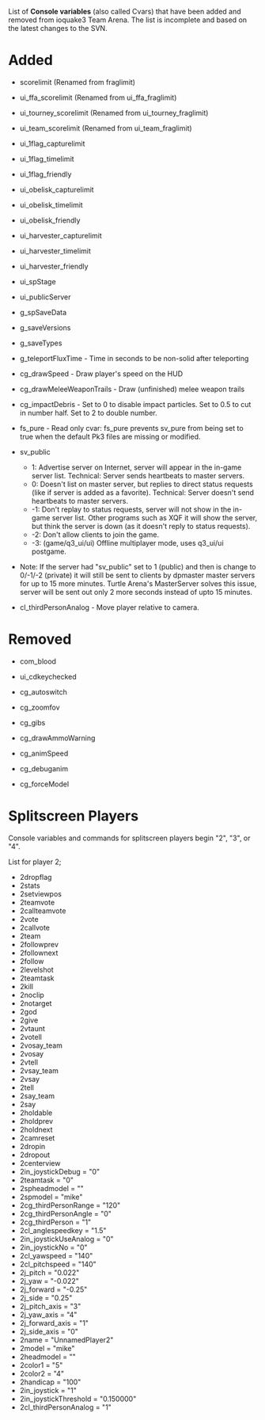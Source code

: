 List of **Console variables** (also called Cvars) that have been added and removed from ioquake3 Team Arena. The list is incomplete and based on the latest changes to the SVN.

# Added #

  * scorelimit (Renamed from fraglimit)

  * ui\_ffa\_scorelimit (Renamed from ui\_ffa\_fraglimit)
  * ui\_tourney\_scorelimit (Renamed from ui\_tourney\_fraglimit)
  * ui\_team\_scorelimit (Renamed from ui\_team\_fraglimit)
  * ui\_1flag\_capturelimit
  * ui\_1flag\_timelimit
  * ui\_1flag\_friendly
  * ui\_obelisk\_capturelimit
  * ui\_obelisk\_timelimit
  * ui\_obelisk\_friendly
  * ui\_harvester\_capturelimit
  * ui\_harvester\_timelimit
  * ui\_harvester\_friendly
  * ui\_spStage
  * ui\_publicServer

  * g\_spSaveData
  * g\_saveVersions
  * g\_saveTypes
  * g\_teleportFluxTime - Time in seconds to be non-solid after teleporting

  * cg\_drawSpeed - Draw player's speed on the HUD
  * cg\_drawMeleeWeaponTrails - Draw (unfinished) melee weapon trails
  * cg\_impactDebris - Set to 0 to disable impact particles. Set to 0.5 to cut in number half. Set to 2 to double number.

  * fs\_pure - Read only cvar: fs\_pure prevents sv\_pure from being set to true when the default Pk3 files are missing or modified.

  * sv\_public
    * 1: Advertise server on Internet, server will appear in the in-game server list. Technical: Server sends heartbeats to master servers.
    * 0: Doesn't list on master server, but replies to direct status requests (like if server is added as a favorite). Technical: Server doesn't send heartbeats to master servers.
    * -1: Don't replay to status requests, server will not show in the in-game server list. Other programs such as XQF it will show the server, but think the server is down (as it doesn't reply to status requests).
    * -2: Don't allow clients to join the game.
    * -3: (game/q3\_ui/ui) Offline multiplayer mode, uses q3\_ui/ui postgame.
  * Note: If the server had "sv\_public" set to 1 (public) and then is change to 0/-1/-2 (private) it will still be sent to clients by dpmaster master servers for up to 15 more minutes. Turtle Arena's MasterServer solves this issue, server will be sent out only 2 more seconds instead of upto 15 minutes.

  * cl\_thirdPersonAnalog - Move player relative to camera.

# Removed #

  * com\_blood

  * ui\_cdkeychecked

  * cg\_autoswitch
  * cg\_zoomfov
  * cg\_gibs
  * cg\_drawAmmoWarning
  * cg\_animSpeed
  * cg\_debuganim
  * cg\_forceModel


# Splitscreen Players #
Console variables and commands for splitscreen players begin "2", "3", or "4".

List for player 2;
  * 2dropflag
  * 2stats
  * 2setviewpos
  * 2teamvote
  * 2callteamvote
  * 2vote
  * 2callvote
  * 2team
  * 2followprev
  * 2follownext
  * 2follow
  * 2levelshot
  * 2teamtask
  * 2kill
  * 2noclip
  * 2notarget
  * 2god
  * 2give
  * 2vtaunt
  * 2votell
  * 2vosay\_team
  * 2vosay
  * 2vtell
  * 2vsay\_team
  * 2vsay
  * 2tell
  * 2say\_team
  * 2say
  * 2holdable
  * 2holdprev
  * 2holdnext
  * 2camreset
  * 2dropin
  * 2dropout
  * 2centerview
  * 2in\_joystickDebug = "0"
  * 2teamtask = "0"
  * 2spheadmodel = ""
  * 2spmodel = "mike"
  * 2cg\_thirdPersonRange = "120"
  * 2cg\_thirdPersonAngle = "0"
  * 2cg\_thirdPerson = "1"
  * 2cl\_anglespeedkey = "1.5"
  * 2in\_joystickUseAnalog = "0"
  * 2in\_joystickNo = "0"
  * 2cl\_yawspeed = "140"
  * 2cl\_pitchspeed = "140"
  * 2j\_pitch = "0.022"
  * 2j\_yaw = "-0.022"
  * 2j\_forward = "-0.25"
  * 2j\_side = "0.25"
  * 2j\_pitch\_axis = "3"
  * 2j\_yaw\_axis = "4"
  * 2j\_forward\_axis = "1"
  * 2j\_side\_axis = "0"
  * 2name = "UnnamedPlayer2"
  * 2model = "mike"
  * 2headmodel = ""
  * 2color1 = "5"
  * 2color2 = "4"
  * 2handicap = "100"
  * 2in\_joystick = "1"
  * 2in\_joystickThreshold = "0.150000"
  * 2cl\_thirdPersonAnalog = "1"